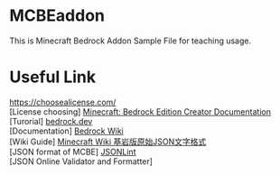 # MCBEaddon
This is Minecraft Bedrock Addon Sample File for teaching usage.

# Useful Link
<a href="https://choosealicense.com/">https://choosealicense.com/</a><BR> [License choosing]
<a href="https://docs.microsoft.com/zh-tw/minecraft/creator/">Minecraft: Bedrock Edition Creator Documentation</a><BR> [Turorial]
<a href="https://bedrock.dev/">bedrock.dev</a><BR> [Documentation]
<a href="https://wiki.bedrock.dev/">Bedrock Wiki</a><BR> [Wiki Guide]
<a href="https://minecraft.fandom.com/zh/wiki/%E5%9F%BA%E5%B2%A9%E7%89%88%E5%8E%9F%E5%A7%8BJSON%E6%96%87%E6%9C%AC%E6%A0%BC%E5%BC%8F">Minecraft Wiki 基岩版原始JSON文字格式</a><BR> [JSON format of MCBE]
<a href="https://jsonlint.com/">JSONLint</a><BR> [JSON Online Validator and Formatter]
